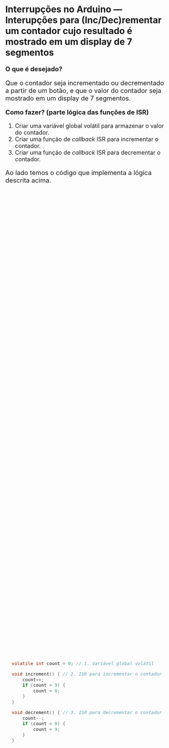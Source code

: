 <style scoped>
    ul, ol {
        font-size: 18px;
    }
    h2 {
        font-size: 28px;
    }
    p {
        font-size: 20px;
    }
    #codigo-container {
        display: flex;
        justify-content: center;
        align-items: center;
        height: 80vh;
        text-align: left; /* Para garantir alinhamento do texto à esquerda */
    }
    #codigo-container pre,
    #codigo-container code {
        width: 100%; /* Ocupa a largura total da `div` */
        max-width: 650px; /* Um valor máximo de largura pode ser útil */
        font-size: 14px; /* Ou qualquer tamanho que prefira */
        padding: 20px; /* Ajuste conforme necessário */
        box-sizing: border-box; /* Inclui o padding no cálculo da largura */
    }
</style>

## Interrupções no Arduino — Interupções para (Inc/Dec)rementar um contador cujo resultado é mostrado em um display de 7 segmentos

<div class="flex-container">
<div class="column-container" markdown="1">

**O que é desejado?**

Que o contador seja incrementado ou decrementado a partir de um botão, e que o valor do contador seja mostrado em um display de 7 segmentos.

**Como fazer? (parte lógica das funções de ISR)**

1. Criar uma variável global volátil para armazenar o valor do contador.
2. Criar uma função de *callback* ISR para incrementar o contador.
3. Criar uma função de *callback* ISR para decrementar o contador.

Ao lado temos o código que implementa a lógica descrita acima.

</div>
<div class="column-container" markdown="1">
<div id="codigo-container" markdown="1">

```c

volatile int count = 0; // 1. Variável global volátil

void increment() { // 2. ISR para incrementar o contador
    count++;
    if (count > 9) {
        count = 0;
    }
}

void decrement() { // 3. ISR para decrementar o contador
    count--;
    if (count < 0) {
        count = 9;
    }
}

```

</div>
</div>
</div>
